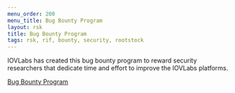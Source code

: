 ```yaml
---
menu_order: 200
menu_title: Bug Bounty Program
layout: rsk
title: Bug Bounty Program
tags: rsk, rif, bounty, security, rootstock
---
```


IOVLabs has created this bug bounty program to reward security researchers that dedicate time and effort to improve the IOVLabs platforms.

<a href="https://hackerone.com/iovlabs" target="_blank" class="green-button">Bug Bounty Program</a>
